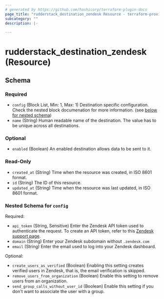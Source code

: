 ```yaml
---
# generated by https://github.com/hashicorp/terraform-plugin-docs
page_title: "rudderstack_destination_zendesk Resource - terraform-provider-rudderstack"
subcategory: ""
description: |-
  
---
```


# rudderstack_destination_zendesk (Resource)





<!-- schema generated by tfplugindocs -->
## Schema

### Required

- `config` (Block List, Min: 1, Max: 1) Destination specific configuration. Check the nested block documenation for more information. (see [below for nested schema](#nestedblock--config))
- `name` (String) Human readable name of the destination. The value has to be unique across all destinations.

### Optional

- `enabled` (Boolean) An enabled destination allows data to be sent to it.

### Read-Only

- `created_at` (String) Time when the resource was created, in ISO 8601 format.
- `id` (String) The ID of this resource.
- `updated_at` (String) Time when the resource was last updated, in ISO 8601 format.

<a id="nestedblock--config"></a>
### Nested Schema for `config`

Required:

- `api_token` (String, Sensitive) Enter the Zendesk API token used to authenticate the request. To create an API token, refer to this [Zendesk support page](https://support.zendesk.com/hc/en-us/articles/226022787-Generating-a-new-API-token-).
- `domain` (String) Enter your Zendesk subdomain without `.zendesk.com`
- `email` (String) Enter the email used to log into your Zendesk dashboard.

Optional:

- `create_users_as_verified` (Boolean) Enabling this setting creates verified users in Zendesk, that is, the email verification is skipped.
- `remove_users_from_organization` (Boolean) Enable this setting to remove users from an organization.
- `send_group_calls_without_user_id` (Boolean) Enable this setting if you don't want to associate the user with a group.



